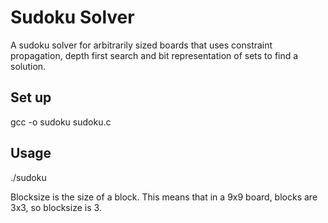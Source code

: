 # Sudoku Solver

A sudoku solver for arbitrarily sized boards that uses constraint propagation, depth first search and bit representation of sets to find a solution.

## Set up
gcc -o sudoku sudoku.c

## Usage
./sudoku

Blocksize is the size of a block. This means that in a 9x9 board, blocks are 3x3, so blocksize is 3.
